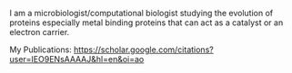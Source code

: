 I am a microbiologist/computational biologist studying the evolution of proteins especially metal binding proteins that can act as a catalyst or an electron carrier. 

My Publications: https://scholar.google.com/citations?user=IEO9ENsAAAAJ&hl=en&oi=ao
